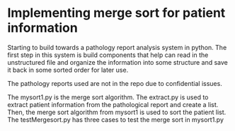 # Implementing merge sort for patient information

Starting to build towards a pathology report analysis system in python. The first step in this system is build components that help can read in the unstructured file and organize the information into some structure and save it back in some sorted order for later use.

The pathology reports used are not in the repo due to confidential issues.

The mysort1.py is the merge sort algorithm. The extract.py is used to extract patient information from the pathological report and create a list. Then, the merge sort algorithm from mysort1 is used to sort the patient list. The testMergesort.py has three cases to test the merge sort in mysort1.py
